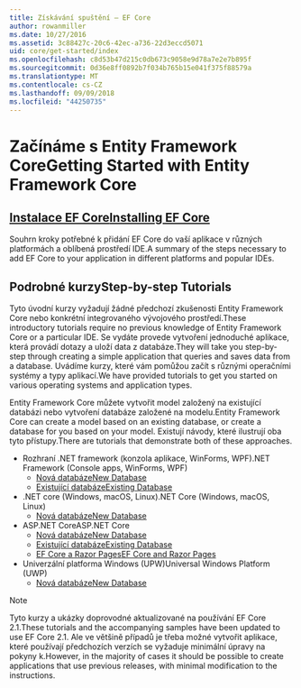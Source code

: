 ```yaml
---
title: Získávání spuštění – EF Core
author: rowanmiller
ms.date: 10/27/2016
ms.assetid: 3c88427c-20c6-42ec-a736-22d3eccd5071
uid: core/get-started/index
ms.openlocfilehash: c8d53b47d215c0db673c9058e9d78a7e2e7b895f
ms.sourcegitcommit: 0d36e8ff0892b7f034b765b15e041f375f88579a
ms.translationtype: MT
ms.contentlocale: cs-CZ
ms.lasthandoff: 09/09/2018
ms.locfileid: "44250735"
---
```

# <a name="getting-started-with-entity-framework-core"></a><span data-ttu-id="f2e59-102">Začínáme s Entity Framework Core</span><span class="sxs-lookup"><span data-stu-id="f2e59-102">Getting Started with Entity Framework Core</span></span>

## <a name="installing-ef-coreinstallindexmd"></a>[<span data-ttu-id="f2e59-103">Instalace EF Core</span><span class="sxs-lookup"><span data-stu-id="f2e59-103">Installing EF Core</span></span>](install/index.md)

<span data-ttu-id="f2e59-104">Souhrn kroky potřebné k přidání EF Core do vaší aplikace v různých platformách a oblíbená prostředí IDE.</span><span class="sxs-lookup"><span data-stu-id="f2e59-104">A summary of the steps necessary to add EF Core to your application in different platforms and popular IDEs.</span></span>

## <a name="step-by-step-tutorials"></a><span data-ttu-id="f2e59-105">Podrobné kurzy</span><span class="sxs-lookup"><span data-stu-id="f2e59-105">Step-by-step Tutorials</span></span>

<span data-ttu-id="f2e59-106">Tyto úvodní kurzy vyžadují žádné předchozí zkušenosti Entity Framework Core nebo konkrétní integrovaného vývojového prostředí.</span><span class="sxs-lookup"><span data-stu-id="f2e59-106">These introductory tutorials require no previous knowledge of Entity Framework Core or a particular IDE.</span></span> <span data-ttu-id="f2e59-107">Se vydáte provede vytvoření jednoduché aplikace, která provádí dotazy a uloží data z databáze.</span><span class="sxs-lookup"><span data-stu-id="f2e59-107">They will take you step-by-step through creating a simple application that queries and saves data from a database.</span></span> <span data-ttu-id="f2e59-108">Uvádíme kurzy, které vám pomůžou začít s různými operačními systémy a typy aplikací.</span><span class="sxs-lookup"><span data-stu-id="f2e59-108">We have provided tutorials to get you started on various operating systems and application types.</span></span>

<span data-ttu-id="f2e59-109">Entity Framework Core můžete vytvořit model založený na existující databázi nebo vytvoření databáze založené na modelu.</span><span class="sxs-lookup"><span data-stu-id="f2e59-109">Entity Framework Core can create a model based on an existing database, or create a database for you based on your model.</span></span> <span data-ttu-id="f2e59-110">Existují návody, které ilustrují oba tyto přístupy.</span><span class="sxs-lookup"><span data-stu-id="f2e59-110">There are tutorials that demonstrate both of these approaches.</span></span>

* <span data-ttu-id="f2e59-111">Rozhraní .NET framework (konzola aplikace, WinForms, WPF)</span><span class="sxs-lookup"><span data-stu-id="f2e59-111">.NET Framework (Console apps, WinForms, WPF)</span></span>
  * [<span data-ttu-id="f2e59-112">Nová databáze</span><span class="sxs-lookup"><span data-stu-id="f2e59-112">New Database</span></span>](full-dotnet/new-db.md)
  * [<span data-ttu-id="f2e59-113">Existující databáze</span><span class="sxs-lookup"><span data-stu-id="f2e59-113">Existing Database</span></span>](full-dotnet/existing-db.md)
* <span data-ttu-id="f2e59-114">.NET core (Windows, macOS, Linux)</span><span class="sxs-lookup"><span data-stu-id="f2e59-114">.NET Core (Windows, macOS, Linux)</span></span>
  * [<span data-ttu-id="f2e59-115">Nová databáze</span><span class="sxs-lookup"><span data-stu-id="f2e59-115">New Database</span></span>](netcore/new-db-sqlite.md)
* <span data-ttu-id="f2e59-116">ASP.NET Core</span><span class="sxs-lookup"><span data-stu-id="f2e59-116">ASP.NET Core</span></span>
  * [<span data-ttu-id="f2e59-117">Nová databáze</span><span class="sxs-lookup"><span data-stu-id="f2e59-117">New Database</span></span>](aspnetcore/new-db.md)
  * [<span data-ttu-id="f2e59-118">Existující databáze</span><span class="sxs-lookup"><span data-stu-id="f2e59-118">Existing Database</span></span>](aspnetcore/existing-db.md)
  * [<span data-ttu-id="f2e59-119">EF Core a Razor Pages</span><span class="sxs-lookup"><span data-stu-id="f2e59-119">EF Core and Razor Pages</span></span>](/aspnet/core/data/ef-rp/intro)
* <span data-ttu-id="f2e59-120">Univerzální platforma Windows (UPW)</span><span class="sxs-lookup"><span data-stu-id="f2e59-120">Universal Windows Platform (UWP)</span></span>
  * [<span data-ttu-id="f2e59-121">Nová databáze</span><span class="sxs-lookup"><span data-stu-id="f2e59-121">New Database</span></span>](uwp/getting-started.md)

> [!NOTE]  
> <span data-ttu-id="f2e59-122">Tyto kurzy a ukázky doprovodné aktualizované na používání EF Core 2.1.</span><span class="sxs-lookup"><span data-stu-id="f2e59-122">These tutorials and the accompanying samples have been updated to use EF Core 2.1.</span></span> <span data-ttu-id="f2e59-123">Ale ve většině případů je třeba možné vytvořit aplikace, které používají předchozích verzích se vyžaduje minimální úpravy na pokyny k.</span><span class="sxs-lookup"><span data-stu-id="f2e59-123">However, in the majority of cases it should be possible to create applications that use previous releases, with minimal modification to the instructions.</span></span> 
